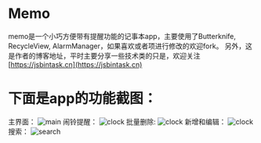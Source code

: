 # Memo
memo是一个小巧方便带有提醒功能的记事本app，主要使用了Butterknife, RecycleView, AlarmManager，如果喜欢或者项进行修改的欢迎fork。
另外，这是作者的博客地址，平时主要分享一些技术类的只是，欢迎关注[https://jsbintask.cn](https://jsbintask.cn)

# 下面是app的功能截图：
主界面：
![main](https://raw.githubusercontent.com/jsbintask22/static/master/memo/memo_main.jpg)
闹铃提醒：
![clock](https://raw.githubusercontent.com/jsbintask22/static/master/memo/memo_clock.jpg)
批量删除:
![clock](https://raw.githubusercontent.com/jsbintask22/static/master/memo/memo_delete.jpg)
新增和编辑：
![clock](https://raw.githubusercontent.com/jsbintask22/static/master/memo/memo_edit_save.jpg)
搜索：
![search](https://raw.githubusercontent.com/jsbintask22/static/master/memo/memo_search.jpg)